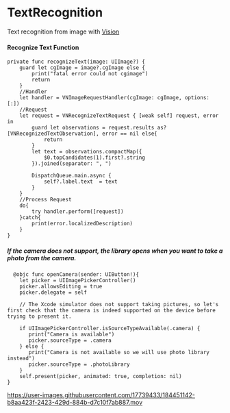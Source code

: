 # TextRecognition
Text recognition from image with [Vision](https://developer.apple.com/documentation/vision)

#### Recognize Text Function
    
    private func recognizeText(image: UIImage?) {
        guard let cgImage = image?.cgImage else {
            print("fatal error could not cgimage")
            return
        }
        //Handler
        let handler = VNImageRequestHandler(cgImage: cgImage, options: [:])
        //Request
        let request = VNRecognizeTextRequest { [weak self] request, error in
            guard let observations = request.results as? [VNRecognizedTextObservation], error == nil else{
                return
            }
            let text = observations.compactMap({
                $0.topCandidates(1).first?.string
            }).joined(separator: ", ")
            
            DispatchQueue.main.async {
                self?.label.text  = text
            }
        }
        //Process Request
        do{
            try handler.perform([request])
        }catch{
            print(error.localizedDescription)
        }
    }
    
  ##### If the camera does not support, the library opens when you want to take a photo from the camera.
  
      @objc func openCamera(sender: UIButton!){
        let picker = UIImagePickerController()
        picker.allowsEditing = true
        picker.delegate = self

        // The Xcode simulator does not support taking pictures, so let's first check that the camera is indeed supported on the device before trying to present it.
        
        if UIImagePickerController.isSourceTypeAvailable(.camera) {
           print("Camera is available")
           picker.sourceType = .camera
        } else {
           print("Camera is not available so we will use photo library instead")
           picker.sourceType = .photoLibrary
        }
        self.present(picker, animated: true, completion: nil)
    }
    


https://user-images.githubusercontent.com/17739433/184451142-b8aa423f-2423-429d-884b-d7c10f7ab887.mov

